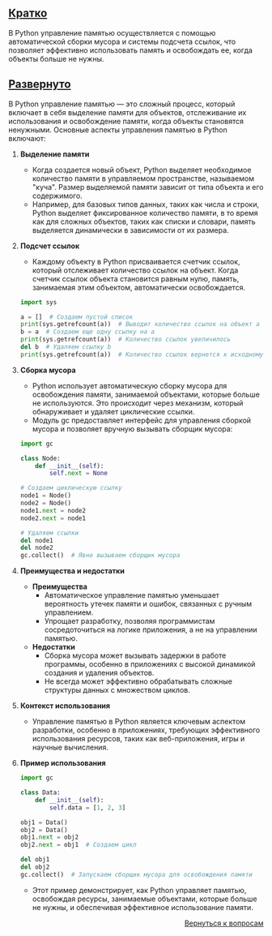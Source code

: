 ## <u>Кратко</u>

В Python управление памятью осуществляется с помощью автоматической сборки мусора и системы подсчета ссылок, что
позволяет эффективно использовать память и освобождать ее, когда объекты больше не нужны.

## <u>Развернуто</u>

В Python управление памятью — это сложный процесс, который включает в себя выделение памяти для объектов, отслеживание
их использования и освобождение памяти, когда объекты становятся ненужными. Основные аспекты управления памятью в
Python включают:

1. **Выделение памяти**
    - Когда создается новый объект, Python выделяет необходимое количество памяти в управляемом пространстве,
      называемом "куча". Размер выделяемой памяти зависит от типа объекта и его содержимого.
    - Например, для базовых типов данных, таких как числа и строки, Python выделяет фиксированное количество памяти,
      в то время как для сложных объектов, таких как списки и словари, память выделяется динамически в зависимости от
      их размера.

2. **Подсчет ссылок**
    - Каждому объекту в Python присваивается счетчик ссылок, который отслеживает количество ссылок на объект. Когда
      счетчик ссылок объекта становится равным нулю, память, занимаемая этим объектом, автоматически освобождается.
    ```Python
    import sys

    a = []  # Создаем пустой список
    print(sys.getrefcount(a))  # Выводит количество ссылок на объект a
    b = a  # Создаем еще одну ссылку на a
    print(sys.getrefcount(a))  # Количество ссылок увеличилось
    del b  # Удаляем ссылку b
    print(sys.getrefcount(a))  # Количество ссылок вернется к исходному значению
    ```

3. **Сборка мусора**
    - Python использует автоматическую сборку мусора для освобождения памяти, занимаемой объектами, которые больше не
      используются. Это происходит через механизм, который обнаруживает и удаляет циклические ссылки.
    - Модуль gc предоставляет интерфейс для управления сборкой мусора и позволяет вручную вызывать сборщик мусора:
    ```Python
    import gc

    class Node:
        def __init__(self):
            self.next = None

    # Создаем циклическую ссылку
    node1 = Node()
    node2 = Node()
    node1.next = node2
    node2.next = node1

    # Удаляем ссылки
    del node1
    del node2
    gc.collect()  # Явно вызываем сборщик мусора
    ```

4. **Преимущества и недостатки**
    - **Преимущества**
        - Автоматическое управление памятью уменьшает вероятность утечек памяти и ошибок, связанных с ручным
          управлением.
        - Упрощает разработку, позволяя программистам сосредоточиться на логике приложения, а не на управлении памятью.
    - **Недостатки**
        - Сборка мусора может вызывать задержки в работе программы, особенно в приложениях с высокой динамикой создания
          и удаления объектов.
        - Не всегда может эффективно обрабатывать сложные структуры данных с множеством циклов.

5. **Контекст использования**
    - Управление памятью в Python является ключевым аспектом разработки, особенно в приложениях, требующих эффективного
      использования ресурсов, таких как веб-приложения, игры и научные вычисления.

6. **Пример использования**
    ```Python
    import gc

    class Data:
        def __init__(self):
            self.data = [1, 2, 3]

    obj1 = Data()
    obj2 = Data()
    obj1.next = obj2
    obj2.next = obj1  # Создаем цикл

    del obj1
    del obj2
    gc.collect()  # Запускаем сборщик мусора для освобождения памяти
    ```
    - Этот пример демонстрирует, как Python управляет памятью, освобождая ресурсы, занимаемые объектами, которые больше
      не нужны, и обеспечивая эффективное использование памяти.

<div align="right">

[Вернуться к вопросам](../Вопросы.md)

</div>
